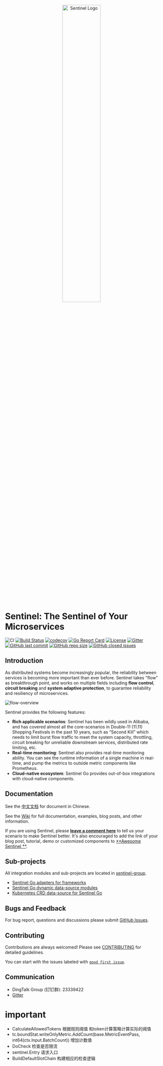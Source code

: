 <p align="center">
	<img src="https://user-images.githubusercontent.com/9434884/43697219-3cb4ef3a-9975-11e8-9a9c-73f4f537442d.png" alt="Sentinel Logo" width="50%">
<p align="center">

# Sentinel: The Sentinel of Your Microservices

![CI](https://github.com/alibaba/sentinel-golang/workflows/CI/badge.svg?branch=master)
[![Build Status](https://travis-ci.org/alibaba/sentinel-golang.svg?branch=master)](https://travis-ci.org/alibaba/sentinel-golang)
[![codecov](https://codecov.io/gh/alibaba/sentinel-golang/branch/master/graph/badge.svg)](https://codecov.io/gh/alibaba/sentinel-golang)
[![Go Report Card](https://goreportcard.com/badge/github.com/alibaba/sentinel-golang)](https://goreportcard.com/report/github.com/alibaba/sentinel-golang)
[![License](https://img.shields.io/badge/license-Apache%202-4EB1BA.svg)](https://www.apache.org/licenses/LICENSE-2.0.html)
[![Gitter](https://badges.gitter.im/alibaba/Sentinel.svg)](https://gitter.im/alibaba/Sentinel)
[![GitHub last commit](https://img.shields.io/github/last-commit/alibaba/sentinel-golang.svg?style=flat-square)](https://github.com/alibaba/sentinel-golang/commits/dev)
[![GitHub repo size](https://img.shields.io/github/repo-size/alibaba/sentinel-golang)](https://github.com/alibaba/sentinel-golang)
[![GitHub closed issues](https://img.shields.io/github/issues-closed/alibaba/sentinel-golang.svg?style=flat-square)](alibaba/sentinel-golang/issues?q=is%3Aissue+is%3Aclosed)

## Introduction

As distributed systems become increasingly popular, the reliability between services is becoming more important than
ever before.
Sentinel takes "flow" as breakthrough point, and works on multiple fields including **flow control**,
**circuit breaking** and **system adaptive protection**, to guarantee reliability and resiliency of microservices.

![flow-overview](https://raw.githubusercontent.com/sentinel-group/sentinel-website/master/img/sentinel-flow-index-overview-en.jpg)

Sentinel provides the following features:

- **Rich applicable scenarios**: Sentinel has been wildly used in Alibaba, and has covered almost all the core-scenarios
  in Double-11 (11.11) Shopping Festivals in the past 10 years, such as “Second Kill” which needs to limit burst flow
  traffic to meet the system capacity, throttling, circuit breaking for unreliable downstream services, distributed rate
  limiting, etc.
- **Real-time monitoring**: Sentinel also provides real-time monitoring ability. You can see the runtime information of
  a single machine in real-time, and pump the metrics to outside metric components like Prometheus.
- **Cloud-native ecosystem**: Sentinel Go provides out-of-box integrations with cloud-native components.

## Documentation

See the [中文文档](https://sentinelguard.io/zh-cn/docs/golang/basic-api-usage.html) for document in Chinese.

See the [Wiki](https://github.com/alibaba/sentinel-golang/wiki) for full documentation, examples, blog posts, and other
information.

If you are using Sentinel, please [**leave a comment here**](https://github.com/alibaba/Sentinel/issues/18) to tell us
your scenario to make Sentinel better.
It's also encouraged to add the link of your blog post, tutorial, demo or customized components to [**Awesome Sentinel
**](https://github.com/alibaba/sentinel-awesome).

## Sub-projects

All integration modules and sub-projects are located in [sentinel-group](https://github.com/sentinel-group).

- [Sentinel Go adapters for frameworks](https://github.com/sentinel-group/sentinel-go-adapters)
- [Sentinel Go dynamic data-source modules](https://github.com/sentinel-group/sentinel-go-datasources)
- [Kubernetes CRD data-source for Sentinel Go](https://github.com/sentinel-group/sentinel-go-datasource-k8s-crd)

## Bugs and Feedback

For bug report, questions and discussions please
submit [GitHub Issues](https://github.com/alibaba/sentinel-golang/issues).

## Contributing

Contributions are always welcomed! Please see [CONTRIBUTING](./CONTRIBUTING.md) for detailed guidelines.

You can start with the issues labeled
with [`good first issue`](https://github.com/alibaba/sentinel-golang/issues?q=is%3Aissue+is%3Aopen+label%3A%22good+first+issue%22).

## Communication

- DingTalk Group (钉钉群): 23339422
- [Gitter](https://gitter.im/alibaba/Sentinel)


# important
- CalculateAllowedTokens 根据规则阈值 和token计算策略计算实际的阈值
- tc.boundStat.writeOnlyMetric.AddCount(base.MetricEventPass, int64(ctx.Input.BatchCount)) 增加计数值
- DoCheck 检查是否限流
- sentinel.Entry 请求入口
- BuildDefaultSlotChain 构建相应的检查逻辑